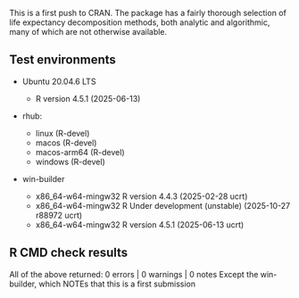 This is a first push to CRAN. The package has a fairly thorough selection of life expectancy decomposition methods, both analytic and algorithmic, many of which are not otherwise available.

## Test environments
* Ubuntu 20.04.6 LTS
  * R version 4.5.1 (2025-06-13)

* rhub:
  * linux (R-devel)
  * macos (R-devel)
  * macos-arm64 (R-devel)
  * windows (R-devel)

* win-builder
  * x86_64-w64-mingw32 R version 4.4.3 (2025-02-28 ucrt)
  * x86_64-w64-mingw32 R Under development (unstable) (2025-10-27 r88972 ucrt)
  * x86_64-w64-mingw32 R version 4.5.1 (2025-06-13 ucrt)

## R CMD check results
All of the above returned:
0 errors | 0 warnings | 0 notes
Except the win-builder, which NOTEs that this is a first submission

